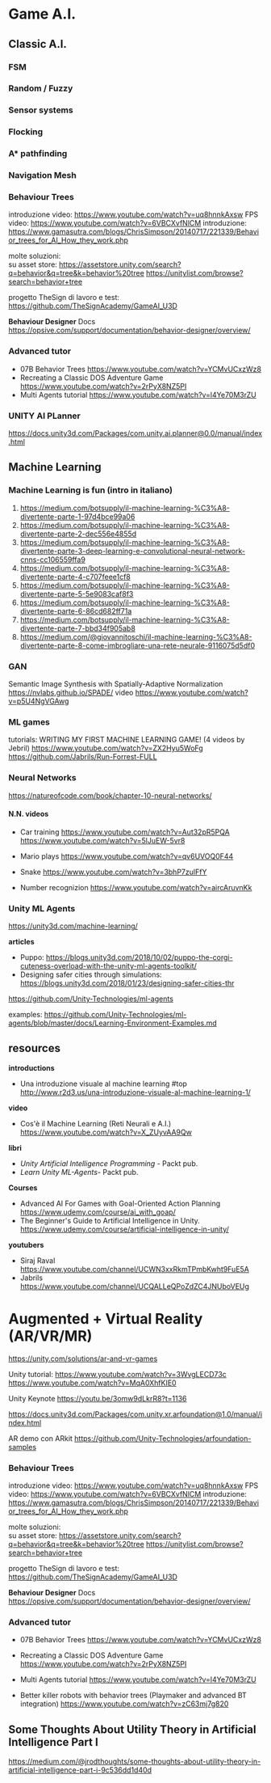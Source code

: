 # Game A.I.

## Classic A.I.

### FSM

### Random / Fuzzy

### Sensor systems

### Flocking

### A* pathfinding

### Navigation Mesh

### Behaviour Trees
introduzione video: https://www.youtube.com/watch?v=uq8hnnkAxsw
FPS video: https://www.youtube.com/watch?v=6VBCXvfNlCM
introduzione: https://www.gamasutra.com/blogs/ChrisSimpson/20140717/221339/Behavior_trees_for_AI_How_they_work.php

molte soluzioni:  
su asset store: https://assetstore.unity.com/search?q=behavior&q=tree&k=behavior%20tree
https://unitylist.com/browse?search=behavior+tree

progetto TheSign di lavoro e test:
https://github.com/TheSignAcademy/GameAI_U3D

**Behaviour Designer**
Docs https://opsive.com/support/documentation/behavior-designer/overview/  

### Advanced tutor
- 07B Behavior Trees https://www.youtube.com/watch?v=YCMvUCxzWz8
- Recreating a Classic DOS Adventure Game https://www.youtube.com/watch?v=2rPyX8NZ5PI
- Multi Agents tutorial https://www.youtube.com/watch?v=l4Ye70M3rZU


### UNITY AI PLanner
https://docs.unity3d.com/Packages/com.unity.ai.planner@0.0/manual/index.html

## Machine Learning
### Machine Learning is fun (intro in italiano)
1. https://medium.com/botsupply/il-machine-learning-%C3%A8-divertente-parte-1-97d4bce99a06
2. https://medium.com/botsupply/il-machine-learning-%C3%A8-divertente-parte-2-dec556e4855d
3. https://medium.com/botsupply/il-machine-learning-%C3%A8-divertente-parte-3-deep-learning-e-convolutional-neural-network-cnns-cc106559ffa9
4. https://medium.com/botsupply/il-machine-learning-%C3%A8-divertente-parte-4-c707feee1cf8
5. https://medium.com/botsupply/il-machine-learning-%C3%A8-divertente-parte-5-5e9083caf8f3
6. https://medium.com/botsupply/il-machine-learning-%C3%A8-divertente-parte-6-86cd682ff71a
7. https://medium.com/botsupply/il-machine-learning-%C3%A8-divertente-parte-7-bbd34f905ab8
8. https://medium.com/@giovannitoschi/il-machine-learning-%C3%A8-divertente-parte-8-come-imbrogliare-una-rete-neurale-9116075d5df0


### GAN
Semantic Image Synthesis with Spatially-Adaptive Normalization
https://nvlabs.github.io/SPADE/
video https://www.youtube.com/watch?v=p5U4NgVGAwg

### ML games
tutorials:
WRITING MY FIRST MACHINE LEARNING GAME! (4 videos by Jebril)
https://www.youtube.com/watch?v=ZX2Hyu5WoFg
https://github.com/Jabrils/Run-Forrest-FULL

### Neural Networks
https://natureofcode.com/book/chapter-10-neural-networks/

#### N.N. videos
- Car training
https://www.youtube.com/watch?v=Aut32pR5PQA
https://www.youtube.com/watch?v=5lJuEW-5vr8

- Mario plays
https://www.youtube.com/watch?v=qv6UVOQ0F44

- Snake
https://www.youtube.com/watch?v=3bhP7zulFfY

- Number recognizion
https://www.youtube.com/watch?v=aircAruvnKk

### Unity ML Agents
https://unity3d.com/machine-learning/

**articles**
- Puppo: https://blogs.unity3d.com/2018/10/02/puppo-the-corgi-cuteness-overload-with-the-unity-ml-agents-toolkit/
- Designing safer cities through simulations: https://blogs.unity3d.com/2018/01/23/designing-safer-cities-thr

https://github.com/Unity-Technologies/ml-agents

examples: https://github.com/Unity-Technologies/ml-agents/blob/master/docs/Learning-Environment-Examples.md

## resources

**introductions**
- Una introduzione visuale al machine learning #top  
  http://www.r2d3.us/una-introduzione-visuale-al-machine-learning-1/

**video**
- Cos'è il Machine Learning (Reti Neurali e A.I.)  
  https://www.youtube.com/watch?v=X_ZUyvAA9Qw


**libri**
- _Unity Artificial Intelligence Programming_ - Packt pub.
- _Learn Unity ML-Agents_- Packt pub.

**Courses**
- Advanced AI For Games with Goal-Oriented Action Planning 
  https://www.udemy.com/course/ai_with_goap/
- The Beginner's Guide to Artificial Intelligence in Unity. 
  https://www.udemy.com/course/artificial-intelligence-in-unity/

**youtubers**
- Siraj Raval https://www.youtube.com/channel/UCWN3xxRkmTPmbKwht9FuE5A
- Jabrils https://www.youtube.com/channel/UCQALLeQPoZdZC4JNUboVEUg

# Augmented + Virtual Reality (AR/VR/MR)
https://unity.com/solutions/ar-and-vr-games

Unity tutorial:
https://www.youtube.com/watch?v=3WvgLECD73c
https://www.youtube.com/watch?v=MqA0XhfKIE0

Unity Keynote
https://youtu.be/3omw9dLkrR8?t=1136

https://docs.unity3d.com/Packages/com.unity.xr.arfoundation@1.0/manual/index.html

AR demo con ARkit
https://github.com/Unity-Technologies/arfoundation-samples


### Behaviour Trees
introduzione video: https://www.youtube.com/watch?v=uq8hnnkAxsw
FPS video: https://www.youtube.com/watch?v=6VBCXvfNlCM
introduzione: https://www.gamasutra.com/blogs/ChrisSimpson/20140717/221339/Behavior_trees_for_AI_How_they_work.php

molte soluzioni:  
su asset store: https://assetstore.unity.com/search?q=behavior&q=tree&k=behavior%20tree
https://unitylist.com/browse?search=behavior+tree

progetto TheSign di lavoro e test:
https://github.com/TheSignAcademy/GameAI_U3D

**Behaviour Designer**
Docs https://opsive.com/support/documentation/behavior-designer/overview/  

### Advanced tutor
- 07B Behavior Trees https://www.youtube.com/watch?v=YCMvUCxzWz8
- Recreating a Classic DOS Adventure Game https://www.youtube.com/watch?v=2rPyX8NZ5PI
- Multi Agents tutorial https://www.youtube.com/watch?v=l4Ye70M3rZU

- Better killer robots with behavior trees (Playmaker and advanced BT integration)
https://www.youtube.com/watch?v=zC63mj7g820

## Some Thoughts About Utility Theory in Artificial Intelligence Part I
https://medium.com/@jrodthoughts/some-thoughts-about-utility-theory-in-artificial-intelligence-part-i-9c536dd1d40d

